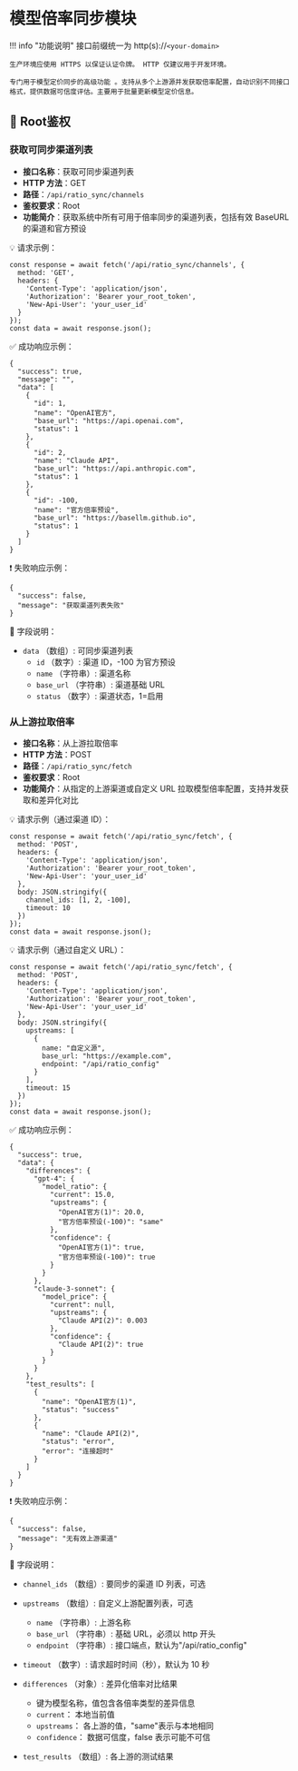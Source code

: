 # 模型倍率同步模块

!!! info "功能说明"
    接口前缀统一为 http(s)://`<your-domain>`

    生产环境应使用 HTTPS 以保证认证令牌。 HTTP 仅建议用于开发环境。

    专门用于模型定价同步的高级功能 。支持从多个上游源并发获取倍率配置，自动识别不同接口格式，提供数据可信度评估。主要用于批量更新模型定价信息。

## 🔐 Root鉴权


### 获取可同步渠道列表

- **接口名称**：获取可同步渠道列表
- **HTTP 方法**：GET
- **路径**：`/api/ratio_sync/channels`
- **鉴权要求**：Root
- **功能简介**：获取系统中所有可用于倍率同步的渠道列表，包括有效 BaseURL 的渠道和官方预设

💡 请求示例：

```
const response = await fetch('/api/ratio_sync/channels', {  
  method: 'GET',  
  headers: {  
    'Content-Type': 'application/json',  
    'Authorization': 'Bearer your_root_token',
    'New-Api-User': 'your_user_id'
  }  
});  
const data = await response.json();
```

✅ 成功响应示例：

```
{  
  "success": true,  
  "message": "",  
  "data": [  
    {  
      "id": 1,  
      "name": "OpenAI官方",  
      "base_url": "https://api.openai.com",  
      "status": 1  
    },  
    {  
      "id": 2,  
      "name": "Claude API",  
      "base_url": "https://api.anthropic.com",  
      "status": 1  
    },  
    {  
      "id": -100,  
      "name": "官方倍率预设",  
      "base_url": "https://basellm.github.io",  
      "status": 1  
    }  
  ]  
}
```

❗ 失败响应示例：

```
{  
  "success": false,  
  "message": "获取渠道列表失败"  
}
```

🧾 字段说明：

- `data` （数组）: 可同步渠道列表 
    - `id` （数字）: 渠道 ID，-100 为官方预设
    - `name` （字符串）: 渠道名称
    - `base_url` （字符串）: 渠道基础 URL
    - `status` （数字）: 渠道状态，1=启用

### 从上游拉取倍率

- **接口名称**：从上游拉取倍率
- **HTTP 方法**：POST
- **路径**：`/api/ratio_sync/fetch`
- **鉴权要求**：Root
- **功能简介**：从指定的上游渠道或自定义 URL 拉取模型倍率配置，支持并发获取和差异化对比

💡 请求示例（通过渠道 ID）：

```
const response = await fetch('/api/ratio_sync/fetch', {  
  method: 'POST',  
  headers: {  
    'Content-Type': 'application/json',  
    'Authorization': 'Bearer your_root_token',
    'New-Api-User': 'your_user_id'
  },  
  body: JSON.stringify({  
    channel_ids: [1, 2, -100],  
    timeout: 10  
  })  
});  
const data = await response.json();
```

💡 请求示例（通过自定义 URL）：

```
const response = await fetch('/api/ratio_sync/fetch', {  
  method: 'POST',  
  headers: {  
    'Content-Type': 'application/json',  
    'Authorization': 'Bearer your_root_token',
    'New-Api-User': 'your_user_id'
  },  
  body: JSON.stringify({  
    upstreams: [  
      {  
        name: "自定义源",  
        base_url: "https://example.com",  
        endpoint: "/api/ratio_config"  
      }  
    ],  
    timeout: 15  
  })  
});  
const data = await response.json();
```

✅ 成功响应示例：

```
{  
  "success": true,  
  "data": {  
    "differences": {  
      "gpt-4": {  
        "model_ratio": {  
          "current": 15.0,  
          "upstreams": {  
            "OpenAI官方(1)": 20.0,  
            "官方倍率预设(-100)": "same"  
          },  
          "confidence": {  
            "OpenAI官方(1)": true,  
            "官方倍率预设(-100)": true  
          }  
        }  
      },  
      "claude-3-sonnet": {  
        "model_price": {  
          "current": null,  
          "upstreams": {  
            "Claude API(2)": 0.003  
          },  
          "confidence": {  
            "Claude API(2)": true  
          }  
        }  
      }  
    },  
    "test_results": [  
      {  
        "name": "OpenAI官方(1)",  
        "status": "success"  
      },  
      {  
        "name": "Claude API(2)",  
        "status": "error",  
        "error": "连接超时"  
      }  
    ]  
  }  
}
```

❗ 失败响应示例：

```
{  
  "success": false,  
  "message": "无有效上游渠道"  
}
```

🧾 字段说明：

- `channel_ids` （数组）: 要同步的渠道 ID 列表，可选 
- `upstreams` （数组）: 自定义上游配置列表，可选 

    - `name` （字符串）: 上游名称
    - `base_url` （字符串）: 基础 URL，必须以 http 开头
    - `endpoint` （字符串）: 接口端点，默认为"/api/ratio_config"
- `timeout` （数字）: 请求超时时间（秒），默认为 10 秒 
- `differences` （对象）: 差异化倍率对比结果 

    - 键为模型名称，值包含各倍率类型的差异信息
    - `current`： 本地当前值
    - `upstreams`： 各上游的值，"same"表示与本地相同
    - `confidence`： 数据可信度，false 表示可能不可信 
- `test_results` （数组）: 各上游的测试结果 
